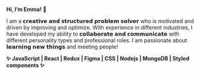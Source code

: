 **Hi, I’m Emma!** 👋 

I am a 𝗰𝗿𝗲𝗮𝘁𝗶𝘃𝗲 𝗮𝗻𝗱 𝘀𝘁𝗿𝘂𝗰𝘁𝘂𝗿𝗲𝗱 𝗽𝗿𝗼𝗯𝗹𝗲𝗺 𝘀𝗼𝗹𝘃𝗲𝗿 who is motivated and driven by improving and optimize. With experience in different industries, I have developed my ability to 𝗰𝗼𝗹𝗹𝗮𝗯𝗼𝗿𝗮𝘁𝗲 𝗮𝗻𝗱 𝗰𝗼𝗺𝗺𝘂𝗻𝗶𝗰𝗮𝘁𝗲 with different personality types and professional roles. I am passionate about 𝗹𝗲𝗮𝗿𝗻𝗶𝗻𝗴 𝗻𝗲𝘄 𝘁𝗵𝗶𝗻𝗴𝘀 and meeting people! 

**✨ JavaScript | React | Redux | Figma | CSS | Nodejs | MongoDB | Styled components ✨**

<!---
emmahogberg88/emmahogberg88 is a ✨ special ✨ repository because its `README.md` (this file) appears on your GitHub profile.
You can click the Preview link to take a look at your changes.
--->
